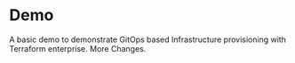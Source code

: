 # Demo

A basic demo to demonstrate GitOps based Infrastructure provisioning with Terraform enterprise.
More Changes.